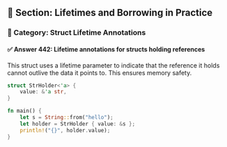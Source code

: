 ## 📘 Section: Lifetimes and Borrowing in Practice  
### 🔹 Category: Struct Lifetime Annotations  
#### ✅ Answer 442: Lifetime annotations for structs holding references

This struct uses a lifetime parameter to indicate that the reference it holds cannot outlive the data it points to. This ensures memory safety.

```rust
struct StrHolder<'a> {
    value: &'a str,
}

fn main() {
    let s = String::from("hello");
    let holder = StrHolder { value: &s };
    println!("{}", holder.value);
}
```
